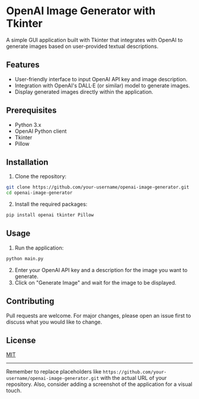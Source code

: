# OpenAI Image Generator with Tkinter

A simple GUI application built with Tkinter that integrates with OpenAI to generate images based on user-provided textual descriptions.


## Features

- User-friendly interface to input OpenAI API key and image description.
- Integration with OpenAI's DALL·E (or similar) model to generate images.
- Display generated images directly within the application.

## Prerequisites

- Python 3.x
- OpenAI Python client
- Tkinter
- Pillow

## Installation

1. Clone the repository:

```bash
git clone https://github.com/your-username/openai-image-generator.git
cd openai-image-generator
```

2. Install the required packages:

```bash
pip install openai tkinter Pillow
```

## Usage

1. Run the application:

```bash
python main.py
```

2. Enter your OpenAI API key and a description for the image you want to generate.
3. Click on "Generate Image" and wait for the image to be displayed.

## Contributing

Pull requests are welcome. For major changes, please open an issue first to discuss what you would like to change.

## License

[MIT](https://choosealicense.com/licenses/mit/)

---

Remember to replace placeholders like `https://github.com/your-username/openai-image-generator.git` with the actual URL of your repository. Also, consider adding a screenshot of the application for a visual touch.
